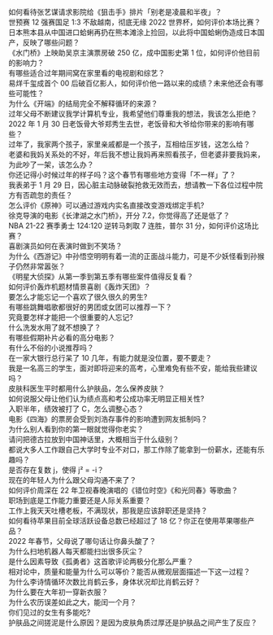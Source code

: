 如何看待张艺谋请求影院给《狙击手》排片「别老是凌晨和半夜」？  
世预赛 12 强赛国足 1:3 不敌越南，彻底无缘 2022 世界杯，如何评价本场比赛？  
日本熊本县从中国进口蛤蜊再扔在熊本滩涂上捡回，以此将中国蛤蜊伪造成日本国产，反映了哪些问题？  
《水门桥》上映助吴京主演票房破 250 亿，成中国影史第 1 位，如何评价他目前的影响力？  
有哪些适合过年期间窝在家里看的电视剧和综艺？  
易烊千玺成首个 00 后破百亿影人，如何评价他一路以来的成绩？未来他还会有哪些可能性？  
为什么《开端》的结局完全不解释循环的来源？  
过年父母不断建议我学计算机专业，我希望他们尊重我的想法，我该怎么拒绝？  
2022 年 1 月 30 日老饭骨大爷郑秀生去世，老饭骨和大爷给你带来的影响有哪些？  
过年了，我家两个孩子，家里亲戚都是一个孩子，互相给压岁钱，这怎么给？  
老婆和我妈关系处的不好，年后我不想让我妈再来照看孩子，但老婆非要我妈来，为此吵了一架，该怎么办？  
你还记得小时候过年的样子吗？这个春节有哪些地方变得「不一样」了？  
我表弟于 1 月 29 日，因心脏主动脉破裂抢救无效而去，想请教一下各位过程中院方有否疏忽的责任？  
怎么评价《原神》可以通过游戏内实名直接改变游戏绑定手机?  
徐克导演的电影《长津湖之水门桥》，开分 7.2，你觉得高了还是低了？  
NBA 21-22 赛季勇士 124:120 逆转马刺取 7 连胜，普尔 31 分，如何评价这场比赛？  
喜剧演员如何在表演时做到不笑场？  
为什么《西游记》中孙悟空明明有着一流的正面战斗能力，可是不少妖怪看到孙猴子仍然非常嚣张？  
《明星大侦探》从第一季到第五季有哪些案件值得反复看？  
如何评价轰炸机题材情景喜剧《轰炸天团》？  
要怎么才能忘记一个喜欢了很久很久的男生?  
有哪些跳舞唱歌都很好的男团或女团可以推荐一下？  
究竟要怎样才能把一个很重要的人忘记?  
什么洗发水用了就不想换了？  
有哪些假期补片必看的高分电影？  
有什么不俗的小说推荐吗？  
在一家大银行总行呆了 10 几年，有能力就是没位置，要不要走？  
我是一名高三的学生，面对即将迎来的高考，心里难免有些不安，能给我些建议吗？  
皮肤科医生平时都用什么护肤品，怎么保养皮肤？  
如何说服父母让他们认为绩点高和考公成功率无明显正相关性?  
入职半年，绩效被打了 C，怎么调整心态？  
电影《四海》的票房会受到刘浩存事件的影响遭到网友抵制吗？  
为什么别人看到你的第一眼就觉得你老实？  
请问把德古拉放到中国神话里，大概相当于什么级别？  
都说大多人工作跟自己大学时专业不对口，那工作除了能拿到一份薪水，还能有乐趣吗？  
是否存在复数 j，使得 j² = -i？  
现在的年轻人为什么跟父母沟通不来了？  
如何评价周深在 22 年卫视春晚演唱的《错位时空》《和光同春》等歌曲？  
职场到底是工作能力重要还是人际关系重要？  
工作上我天天吐槽老板，不满现状，那我是应该辞职还是坚持？  
如何看待苹果目前全球活跃设备总数已经超过了 18 亿？你正在使用苹果哪些产品？  
2022 年春节，父母说了哪句话让你鼻头酸了？  
为什么扫地机器人每天都能扫出很多灰尘？  
是什么因素导致《孤勇者》这首歌评论两极分化那么严重？  
相对论中，质量和能量为什么可以等价？能否从微观层面描述一下这一过程？  
为什么李诗情循环次数比肖鹤云多，身体状况却比肖鹤云好？  
为什么要在大年初一穿新衣服？  
为什么农历误差如此之大，能闰一个月？  
你们见过的女生有多能吃?  
护肤品之间搓泥是什么原因？是因为皮肤角质过厚还是护肤品之间产生了反应？  
